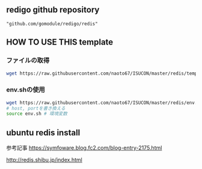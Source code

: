 ## redigo github repository

`"github.com/gomodule/redigo/redis"`

## HOW TO USE THIS template

### ファイルの取得

```bash
wget https://raw.githubusercontent.com/naoto67/ISUCON/master/redis/template.go -O cache.go
```

### env.shの使用

```bash
wget https://raw.githubusercontent.com/naoto67/ISUCON/master/redis/env.sh
# host, portを書き換える
source env.sh # 環境変数
```

## ubuntu redis install

参考記事
https://symfoware.blog.fc2.com/blog-entry-2175.html

http://redis.shibu.jp/index.html
